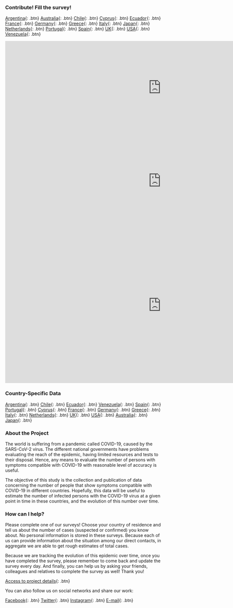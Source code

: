 ### Contribute! Fill the survey!

[Argentina](https://tinyurl.com/coronasurveysargentina){: .btn}
[Australia](https://tinyurl.com/coronasurveysaustralia){: .btn}
[Chile](https://tinyurl.com/coronasurveyschile){: .btn}
[Cyprus](http://cyprus.coronasurveys.com){: .btn}
[Ecuador](https://tinyurl.com/coronasurveysecuador){: .btn}
[France](https://tinyurl.com/coronasurveysfrance){: .btn}
[Germany](https://tinyurl.com/coronasurveysgermany){: .btn}
[Greece](https://tinyurl.com/coronasurveysgreece){: .btn}
[Italy](https://tinyurl.com/coronasurveysitaly){: .btn}
[Japan](https://tinyurl.com/coronasurveysjapan){: .btn}
[Netherlands](https://tinyurl.com/coronasurveysnetherlands){: .btn}
[Portugal](https://tinyurl.com/coronasurveysportugal){: .btn}
[Spain](http://spain.coronasurveys.com){: .btn}
[UK](https://tinyurl.com/coronasurveysuk){: .btn}
[USA](https://tinyurl.com/coronasurveysusa){: .btn}
[Venezuela](https://tinyurl.com/coronasurveysvenezuela){: .btn}

<iframe src="https://covid19.algolysis.com/grafana/d-solo/G_Aw4CrZk/coronasurveys?tab=advanced&panelId=20&orgId=1&from=1584576000000&to=1586084726626" width="1000" height="300" frameborder="0"></iframe> <iframe src="https://covid19.algolysis.com/grafana/d-solo/G_Aw4CrZk/coronasurveys?tab=advanced&panelId=19&orgId=1&from=1584576000000&to=1586082342423" width="1000" height="300" frameborder="0"></iframe>

<iframe src="https://covid19.algolysis.com/grafana/d-solo/G_Aw4CrZk/coronasurveys?tab=advanced&panelId=21&orgId=1&from=1583494466235&to=1586086466235
" width="1000" height="500" frameborder="0"></iframe>

### Country-Specific Data

[Argentina](https://https://gcgimdea.github.io/Coronasurveys-web/results/argentina){: .btn}
[Chile](https://https://gcgimdea.github.io/Coronasurveys-web/results/chile){: .btn}
[Ecuador](https://https://gcgimdea.github.io/Coronasurveys-web/results/ecuador){: .btn}
[Venezuela](https://https://gcgimdea.github.io/Coronasurveys-web/results/venezuela){: .btn}
[Spain](https://https://gcgimdea.github.io/Coronasurveys-web/results/spain){: .btn}
[Portugal](https://https://gcgimdea.github.io/Coronasurveys-web/results/portugal){: .btn}
[Cyprus](https://https://gcgimdea.github.io/Coronasurveys-web/results/cyprus){: .btn}
[France](https://https://gcgimdea.github.io/Coronasurveys-web/results/france){: .btn}
[Germany](https://https://gcgimdea.github.io/Coronasurveys-web/results/germany){: .btn}
[Greece](https://https://gcgimdea.github.io/Coronasurveys-web/results/greece){: .btn}
[Italy](https://https://gcgimdea.github.io/Coronasurveys-web/results/italy){: .btn}
[Netherlands](https://https://gcgimdea.github.io/Coronasurveys-web/results/netherlands){: .btn}
[UK](https://https://gcgimdea.github.io/Coronasurveys-web/results/uk){: .btn}
[USA](https://https://gcgimdea.github.io/Coronasurveys-web/results/usa){: .btn}
[Australia](https://https://gcgimdea.github.io/Coronasurveys-web/results/australia){: .btn}
[Japan](https://https://gcgimdea.github.io/Coronasurveys-web/results/japan){: .btn}

### About the Project

The world is suffering from a pandemic called COVID-19, caused by the SARS-CoV-2 virus. The different national governments have problems evaluating the reach of the epidemic, having limited resources and tests to their disposal. Hence, any means to evaluate the number of persons with symptoms compatible with COVID-19 with reasonable level of accuracy is useful.

The objective of this study is the collection and publication of data concerning the number of people that show symptoms compatible with COVID-19 in different countries. Hopefully, this data will be useful to estimate the number of infected persons with the COVID-19 virus at a given point in time in these countries, and the evolution of this number over time.

### How can I help?

Please complete one of our surveys! Choose your country of residence and tell us about the number of cases (suspected or confirmed) you know about. No personal information is stored in these surveys. Because each of us can provide information about the situation among our direct contacts, in aggregate we are able to get rough estimates of total cases.

Because we are tracking the evolution of this epidemic over time, once you have completed the survey, please remember to come back and update the survey every day. And finally, you can help us by asking your friends, colleagues and relatives to complete the survey as well! Thank you!

[Access to project details](https://github.com/GCGImdea/coronasurveys){: .btn}

You can also follow us on social networks and share our work:

[Facebook](https://www.facebook.com/groups/209076966867175/){: .btn}
[Twitter](https://twitter.com/coronasurveys){: .btn}
[Instagram](https://www.instagram.com/coronasurveys/){: .btn}
[E-mail](mailto:coronasurveys@gmail.com){: .btn}
